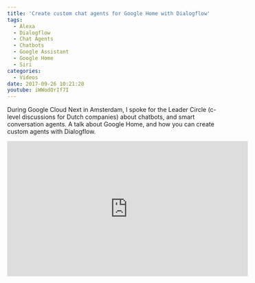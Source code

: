 ```yaml
---
title: 'Create custom chat agents for Google Home with Dialogflow'
tags:
  - Alexa
  - Dialogflow
  - Chat Agents
  - Chatbots
  - Google Assistant
  - Google Home
  - Siri
categories:
  - Videos
date: 2017-09-26 10:21:28
youtube: iWWodOrIf7I
---
```


During Google Cloud Next in Amsterdam, I spoke for the Leader Circle (c-level discussions for Dutch companies) about chatbots, and smart conversation agents. A talk about Google Home, and how you can create custom agents with Dialogflow.

<!--more-->
<iframe width="560" height="315" src="https://www.youtube.com/embed/iWWodOrIf7I?start=1931" frameborder="0" allow="accelerometer; autoplay; encrypted-media; gyroscope; picture-in-picture" allowfullscreen></iframe>